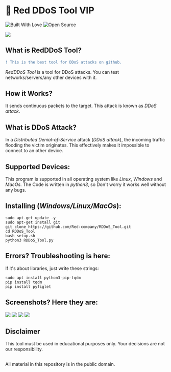 # 🔫 Red DDoS Tool VIP

<p align="left" display="inline-block">
<img title="Built With Love" src="https://forthebadge.com/images/badges/built-with-love.svg"> <img title="Open Source" src="https://img.shields.io/badge/Open%20Source-%E2%99%A5-red"></p>

<img src="https://telegra.ph/file/de33c00937767c6c88b1e.png">

## What is RedDDoS Tool?
```diff
! This is the best tool for DDoS attacks on github.
```

 _RedDDoS Tool_ is a tool for DDoS attacks. You can test networks/servers/any other devices with it.

## How it Works? 
 It sends continuous packets to the target. This attack is known as _DDoS attack_.

## What is DDoS Attack?
 In a _Distributed Denial-of-Service_ attack (_DDoS attack_), the incoming traffic flooding the victim originates. This effectively makes it impossible to connect to an other device.

## Supported Devices:
 This program is supported in all operating system like _Linux_, _Windows_ and _MacOs_. The Code is written in _python3_, so Don't worry it works well without any bugs.

## Installing (_Windows/Linux/MacOs_):
```
sudo apt-get update -y
sudo apt-get install git
git clone https://github.com/Red-company/RDDoS_Tool.git
cd RDDoS_Tool
bash setup.sh
python3 RDDoS_Tool.py
```

## Errors? Troubleshooting is here:
If it's about libraries, just write these strings:
```
sudo apt install python3-pip-tqdm
pip install tqdm
pip install pyfiglet
```

## Screenshots? Here they are:

<img src="https://telegra.ph/file/7097f2025cb83865e65b8.png">

<img src="https://telegra.ph/file/e0123bfb30432943542e8.png">

<img src="https://telegra.ph/file/f904d073ee6cb34a1ffe8.png">

<img src="https://telegra.ph/file/f350eeb3637c2b52cd02b.png">

## Disclaimer

This tool must be used in educational purposes only. Your decisions are not our responsibility.

##
All material in this repository is in the public domain.
